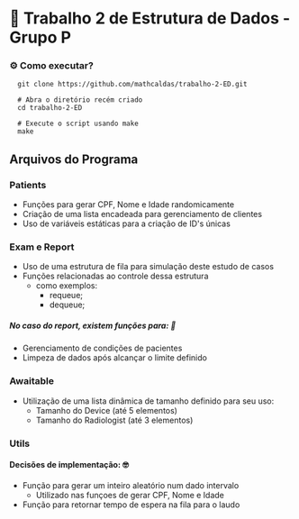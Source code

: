 # :briefcase: Trabalho 2 de Estrutura de Dados - Grupo P

### :gear: Como executar?
```shell
  git clone https://github.com/mathcaldas/trabalho-2-ED.git
  
  # Abra o diretório recém criado
  cd trabalho-2-ED
  
  # Execute o script usando make
  make
```
## Arquivos do Programa  

### Patients 

  * Funções para gerar CPF, Nome e Idade randomicamente 
  * Criação de uma lista encadeada para gerenciamento de clientes
  * Uso de variáveis estáticas para a criação de ID's únicas

### Exam e Report

  * Uso de uma estrutura de fila para simulação deste estudo de casos
  * Funções relacionadas ao controle dessa estrutura
    * como exemplos:
      * requeue;
      * dequeue;
        
##### No caso do report, existem funções para: 🤙

  * Gerenciamento de condições de pacientes 
  * Limpeza de dados após alcançar o limite definido

### Awaitable

  * Utilização de uma lista dinâmica de tamanho definido para seu uso:
    * Tamanho do Device (até 5 elementos) 
    * Tamanho do Radiologist (até 3 elementos)

### Utils

#### Decisões de implementação: 🤓
  * Função para gerar um inteiro aleatório num dado intervalo
    * Utilizado nas funçoes de gerar CPF, Nome e Idade
  * Função para retornar tempo de espera na fila para o laudo
